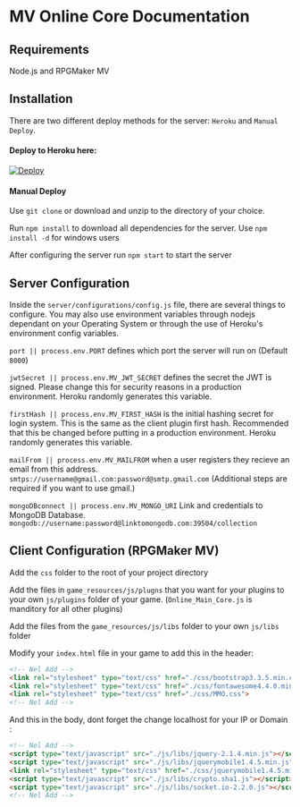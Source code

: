 MV Online Core Documentation
==========================

Requirements
-------------
Node.js and RPGMaker MV

Installation
-------------
There are two different deploy methods for the server: `Heroku` and `Manual Deploy`.

#### Deploy to Heroku here: ####

[![Deploy](https://www.herokucdn.com/deploy/button.svg)](https://dashboard.heroku.com/new?template=https://github.com/Nelderson/MV_Online/tree/master)

#### Manual Deploy ####

Use `git clone` or download and unzip to the directory of your choice.

Run `npm install` to download all dependencies for the server. Use `npm install -d` for windows users

After configuring the server run `npm start` to start the server


Server Configuration
-------------

Inside the  `server/configurations/config.js` file, there are several things to configure.  You may also use environment variables through nodejs dependant on your Operating System or through the use of Heroku's environment config variables.

`port || process.env.PORT` defines which port the server will run on (Default `8000`)

`jwtSecret || process.env.MV_JWT_SECRET` defines the secret the JWT is signed.  Please change this for security reasons in a production environment.  Heroku randomly generates this variable.

`firstHash || process.env.MV_FIRST_HASH` is the initial hashing secret for login system.  This is the same as the client plugin first hash.  Recommended that this be changed before putting in a production environment. Heroku randomly generates this variable.


`mailFrom || process.env.MV_MAILFROM` when a user registers they recieve an email from this address.
`smtps://username@gmail.com:password@smtp.gmail.com`  (Additional steps are required if you want to use gmail.)

`mongoDBconnect || process.env.MV_MONGO_URI` Link and credentials to MongoDB Database. `mongodb://username:password@linktomongodb.com:39504/collection`


Client Configuration (RPGMaker MV)
-------------

Add the `css` folder to the root of your project directory

Add the files in `game_resources/js/plugns` that you want for your plugins to your own `js/plugins` folder of your game. (`Online_Main_Core.js` is manditory for all other plugins)

Add the files from the `game_resources/js/libs` folder to your own `js/libs` folder

Modify your `index.html` file in your game to add this in the header:

```html
<!-- Nel Add -->
<link rel="stylesheet" type="text/css" href="./css/bootstrap3.3.5.min.css" >
<link rel="stylesheet" type="text/css" href="./css/fontawesome4.4.0.min.css" >
<link rel="stylesheet" type="text/css" href="./css/MMO.css">
<!-- Nel Add -->
```

And this in the body, dont forget the change localhost for your IP or Domain :

```html
<!-- Nel Add -->
<script type="text/javascript" src="./js/libs/jquery-2.1.4.min.js"></script>
<script type="text/javascript" src="./js/libs/jquerymobile1.4.5.min.js"></script>
<link rel="stylesheet" type="text/css" href="./css/jquerymobile1.4.5.min.css">
<script type="text/javascript" src="./js/libs/crypto.sha1.js"></script>
<script type="text/javascript" src="./js/libs/socket.io-2.2.0.js"></script>
<!-- Nel Add -->
```

